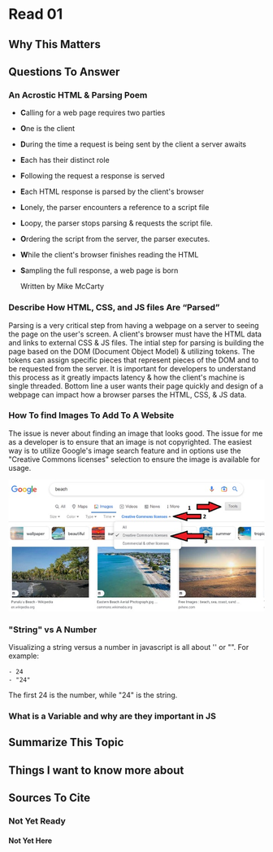 # Read 01

## Why This Matters

## Questions To Answer

### An Acrostic HTML & Parsing Poem

- **C**alling for a web page requires two parties
- **O**ne is the client
- **D**uring the time a request is being sent by the client a server awaits
- **E**ach has their distinct role

- **F**ollowing the request a response is served
- **E**ach HTML response is parsed by the client's browser
- **L**onely, the parser encounters a reference to a script file
- **L**oopy, the parser stops parsing & requests the script file.
- **O**rdering the script from the server, the parser executes.
- **W**hile the client's browser finishes reading the HTML
- **S**ampling the full response, a web page is born

    Written by Mike McCarty

### Describe How HTML, CSS, and JS files Are “Parsed”

Parsing is a very critical step from having a webpage on a server to seeing the page on the user's screen. A client's browser must have the HTML data and links to external CSS & JS files. The intial step for parsing is building the page based on the DOM (Document Object Model) & utilizing tokens. The tokens can assign specific pieces that represent pieces of the DOM and to be requested from the server. It is important for developers to understand this process as it greatly impacts latency & how the client's machine is single threaded. Bottom line a user wants their page quickly and design of a webpage can impact how a browser parses the HTML, CSS, & JS data.

### How To find Images To Add To A Website

The issue is never about finding an image that looks good. The issue for me as a developer is to ensure that an image is not copyrighted. The easiest way is to utilize Google's image search feature and in options use the "Creative Commons licenses" selection to ensure the image is available for usage.

![Example searching for creative commons](/code-201/cclicense.jpg)

### "String" vs A Number

Visualizing a string versus a number in javascript is all about '' or "". For example:

    - 24
    - "24"
The first 24 is the number, while "24" is the string.

### What is a Variable and why are they important in JS

## Summarize This Topic

## Things I want to know more about

## Sources To Cite

### Not Yet Ready

#### Not Yet Here
